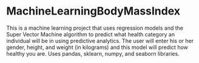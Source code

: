 # MachineLearningBodyMassIndex
This is a machine learning project that uses regression models and the Super Vector Machine algorithm to predict what health category an individual will be in using predictive analytics. The user will enter his or her gender, height, and weight (in kilograms) and this model will predict how healthy you are. Uses pandas, sklearn, numpy, and seaborn libraries.
